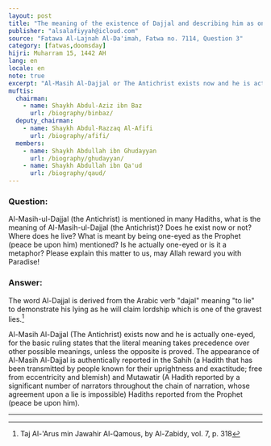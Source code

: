 ```yaml
---
layout: post
title: "The meaning of the existence of Dajjal and describing him as one-eyed"
publisher: "alsalafiyyah@icloud.com"
source: "Fatawa Al-Lajnah Al-Da'imah, Fatwa no. 7114, Question 3"
category: [fatwas,doomsday]
hijri: Muharram 15, 1442 AH
lang: en
locale: en
note: true
excerpt: "Al-Masih Al-Dajjal or The Antichrist exists now and he is actually one-eyed, for the basic ruling states that the literal meaning takes precedence over other possible meanings, unless the opposite is proved."
muftis:
  chairman: 
    - name: Shaykh Abdul-Aziz ibn Baz
      url: /biography/binbaz/
  deputy_chairman:
    - name: Shaykh Abdul-Razzaq Al-Afifi
      url: /biography/afifi/
  members: 
    - name: Shaykh Abdullah ibn Ghudayyan
      url: /biography/ghudayyan/
    - name: Shaykh Abdullah ibn Qa'ud
      url: /biography/qaud/
---
```


### Question: 

Al-Masih-ul-Dajjal (the Antichrist) is mentioned in many Hadiths, what is the meaning of Al-Masih-ul-Dajjal (the Antichrist)? Does he exist now or not? Where does he live? What is meant by being one-eyed as the Prophet (peace be upon him) mentioned? Is he actually one-eyed or is it a metaphor? Please explain this matter to us, may Allah reward you with Paradise! 

### Answer:

The word Al-Dajjal is derived from the Arabic verb "dajal" meaning "to lie" to demonstrate his lying as he will claim lordship which is one of the gravest lies.[^1] 

Al-Masih Al-Dajjal (The Antichrist) exists now and he is actually one-eyed, for the basic ruling states that the literal meaning takes precedence over other possible meanings, unless the opposite is proved. The appearance of Al-Masih Al-Dajjal is authentically reported in the Sahih (a Hadith that has been transmitted by people known for their uprightness and exactitude; free from eccentricity and blemish) and Mutawatir (A Hadith reported by a significant number of narrators throughout the chain of narration, whose agreement upon a lie is impossible) Hadiths reported from the Prophet (peace be upon him).

---
[^1]: Taj Al-'Arus min Jawahir Al-Qamous, by Al-Zabidy, vol. 7, p. 318
